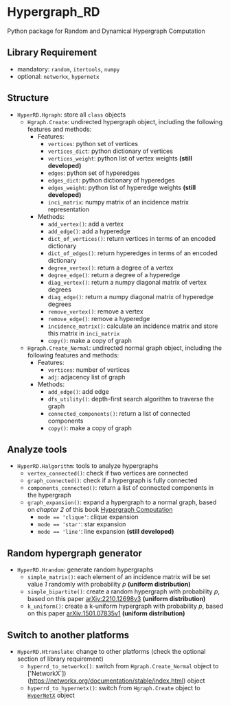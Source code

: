 # Hypergraph_RD
Python package for Random and Dynamical Hypergraph Computation

## Library Requirement
- mandatory: `random`, `itertools`, `numpy`
- optional: `networkx`, `hypernetx`

## Structure
- `HyperRD.Hgraph`: store all `class` objects
  - `Hgraph.Create`: undirected hypergraph object, including the following features and methods:
    - Features:
        - `vertices`: python set of vertices
        - `vertices_dict`: python dictionary of vertices
        - `vertices_weight`: python list of vertex weights **(still developed)**
        - `edges`: python set of hyperedges
        - `edges_dict`: python dictionary of hyperedges
        - `edges_weight`: python list of hyperedge weights **(still developed)**
        - `inci_matrix`: numpy matrix of an incidence matrix representation
    - Methods:
        - `add_vertex()`: add a vertex
        - `add_edge()`: add a hyperedge
        - `dict_of_vertices()`: return vertices in terms of an encoded dictionary
        - `dict_of_edges()`: return hyperedges in terms of an encoded dictionary
        - `degree_vertex()`: return a degree of a vertex
        - `degree_edge()`: return a degree of a hyperedge
        - `diag_vertex()`: return a numpy diagonal matrix of vertex degrees
        - `diag_edge()`: return a numpy diagonal matrix of hyperedge degrees
        - `remove_vertex()`: remove a vertex
        - `remove_edge()`: remove a hyperedge
        - `incidence_matrix()`: calculate an incidence matrix and store this matrix in `inci_matrix`
        - `copy()`: make a copy of graph
  - `Hgraph.Create_Normal`: undirected normal graph object, including the following features and methods:
    - Features:
        - `vertices`: number of vertices
        - `adj`: adjacency list of graph
    - Methods:
        - `add_edge()`: add edge
        - `dfs_utility()`: depth-first search algorithm to traverse the graph
        - `connected_components()`: return a list of connected components
        - `copy()`: make a copy of graph
## Analyze tools
- `HyperRD.Halgorithm`: tools to analyze hypergraphs
  - `vertex_connected()`: check if two vertices are connected
  - `graph_connected()`: check if a hypergraph is fully connected
  - `components_connected()`: return a list of connected components in the hypergraph
  - `graph_expansion()`: expand a hypergraph to a normal graph, based on *chapter 2* of this book [Hypergraph Computation](https://link.springer.com/book/10.1007/978-981-99-0185-2)
    - `mode == 'clique'`: clique expansion
    - `mode == 'star'`: star expansion
    - `mode == 'line'`: line expansion **(still developed)**
## Random hypergraph generator
- `HyperRD.Hrandom`: generate random hypergraphs
  - `simple_matrix()`: each element of an incidence matrix will be set value *1* randomly with probability *p* **(uniform distribution)**
  - `simple_bipartite()`: create a random hypergraph with probability *p*, based on this paper [arXiv:2210.12698v3](https://arxiv.org/abs/2210.12698) **(uniform distribution)**
  - `k_uniform()`: create a k-uniform hypergraph with probability *p*, based on this paper [arXiv:1501.07835v1](https://arxiv.org/abs/1501.07835) **(uniform distribution)**
## Switch to another platforms
- `HyperRD.Htranslate`: change to other platforms (check the optional section of library requirement)
  - `hyperrd_to_networkx()`: switch from `Hgraph.Create_Normal` object to ['NetworkX`])(https://networkx.org/documentation/stable/index.html) object
  - `hyperrd_to_hypernetx()`: switch from `Hgraph.Create` object to [`HyperNetX`](https://pnnl.github.io/HyperNetX) object
